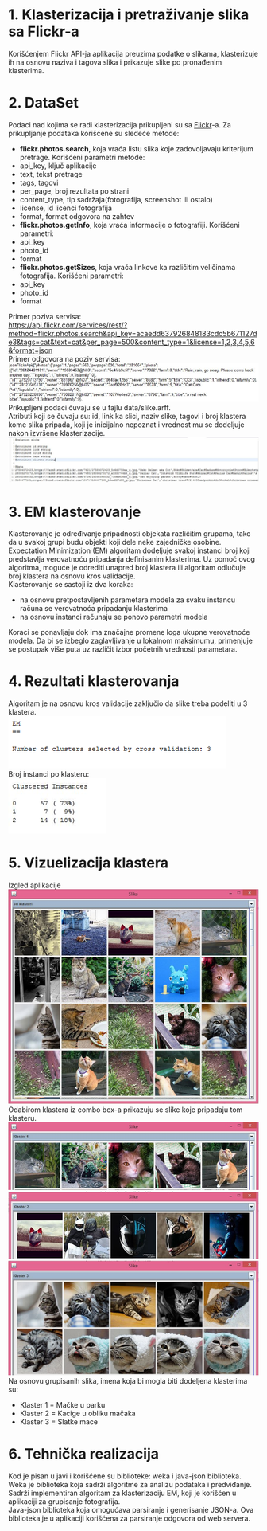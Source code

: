# 1. Klasterizacija i pretraživanje slika sa Flickr-a
Korišćenjem Flickr API-ja aplikacija preuzima podatke o slikama, klasterizuje ih na osnovu naziva i tagova slika i prikazuje slike po pronađenim klasterima.
# 2. DataSet
Podaci nad kojima se radi klasterizacija prikupljeni su sa [Flickr](http://www.flickr.com)-a.
Za prikupljanje podataka korišćene su sledeće metode:
* **flickr.photos.search**, koja vraća listu slika koje zadovoljavaju kriterijum pretrage.
Korišćeni parametri metode:
 * api_key, ključ aplikacije
 * text, tekst pretrage
 * tags, tagovi
 * per_page, broj rezultata po strani
 * content_type, tip sadržaja(fotografija, screenshot ili ostalo)
 * license, id licenci fotografija
 * format, format odgovora na zahtev
* **flickr.photos.getInfo**, koja vraća informacije o fotografiji. Korišćeni parametri:
 * api_key
 * photo_id
 * format
* **flickr.photos.getSizes**, koja vraća linkove ka različitim veličinama fotografija. Korišćeni parametri:
 * api_key
 * photo_id
 * format  
  
Primer poziva servisa:  
https://api.flickr.com/services/rest/?method=flickr.photos.search&api_key=acaedd637926848183cdc5b671127de3&tags=cat&text=cat&per_page=500&content_type=1&license=1,2,3,4,5,6&format=json  
Primer odgovora na poziv servisa:  
![JSON odgovor](https://github.com/KsenijaZivkovic/flickr-clusterization/blob/master/screenshots/jsonodgovor.JPG?raw=true)  
Prikupljeni podaci čuvaju se u fajlu data/slike.arff.  
Atributi koji se čuvaju su: id, link ka slici, naziv slike, tagovi i broj klastera kome slika pripada, koji je inicijalno nepoznat i vrednost mu se dodeljuje nakon izvršene klasterizacije.  
![arff fajl](https://github.com/KsenijaZivkovic/flickr-clusterization/blob/master/screenshots/arff.JPG?raw=true)  
  
# 3. EM klasterovanje
Klasterovanje je određivanje pripadnosti objekata različitim grupama, tako da u svakoj grupi budu objekti koji dele neke zajedničke osobine. Expectation Minimization (EM) algoritam dodeljuje svakoj instanci broj koji predstavlja verovatnoću pripadanja definisanim klasterima. Uz pomoć ovog algoritma, moguće je odrediti unapred broj klastera ili algoritam odlučuje broj klastera na osnovu kros validacije.  
Klasterovanje se sastoji iz dva koraka:
* na osnovu pretpostavljenih parametara modela za svaku instancu računa se verovatnoća pripadanju klasterima
* na osnovu instanci računaju se ponovo parametri modela    
  
Koraci se ponavljaju dok ima značajne promene loga ukupne verovatnoće modela. Da bi se izbeglo zaglavljivanje u lokalnom maksimumu, primenjuje se postupak više puta uz različit izbor početnih vrednosti parametara.  
  
# 4. Rezultati klasterovanja
Algoritam je na osnovu kros validacije zaključio da slike treba podeliti u 3 klastera.  
![Broj klastera](https://github.com/KsenijaZivkovic/flickr-clusterization/blob/master/screenshots/clusternum.PNG?raw=true)  
Broj instanci po klasteru:  
![Broj instanci po klasteru](https://github.com/KsenijaZivkovic/flickr-clusterization/blob/master/screenshots/clusteredinstances.JPG?raw=true)  
# 5. Vizuelizacija klastera
Izgled aplikacije  
![Aplikacija](https://github.com/KsenijaZivkovic/flickr-clusterization/blob/master/screenshots/app.JPG?raw=true)  
Odabirom klastera iz combo box-a prikazuju se slike koje pripadaju tom klasteru.  
![Klaster1](https://github.com/KsenijaZivkovic/flickr-clusterization/blob/master/screenshots/klaster1.JPG?raw=true)  
![Klaster2](https://github.com/KsenijaZivkovic/flickr-clusterization/blob/master/screenshots/klaster2.JPG?raw=true)  
![Klaster3](https://github.com/KsenijaZivkovic/flickr-clusterization/blob/master/screenshots/klaster3.JPG?raw=true)  
Na osnovu grupisanih slika, imena koja bi mogla biti dodeljena klasterima su:
* Klaster 1 = Mačke u parku
* Klaster 2 = Kacige u obliku mačaka
* Klaster 3 = Slatke mace    

# 6. Tehnička realizacija
Kod je pisan u javi i korišćene su biblioteke: weka i java-json biblioteka.  
Weka je biblioteka koja sadrži algoritme za analizu podataka i predviđanje. Sadrži implementiran algoritam za klasterizaciju EM, koji je korišćen u aplikaciji za grupisanje fotografija.  
Java-json biblioteka koja omogućava parsiranje i generisanje JSON-a. Ova biblioteka je u aplikaciji korišćena za parsiranje odgovora od web servera.

